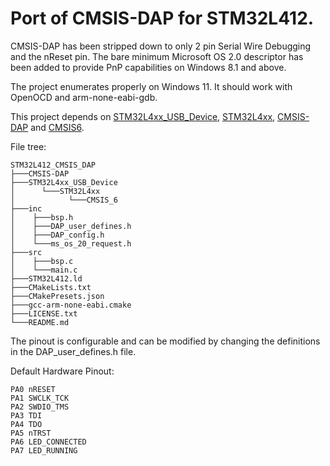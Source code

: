 ﻿# Port of CMSIS-DAP for STM32L412.

CMSIS-DAP has been stripped down to only 2 pin Serial Wire Debugging and the nReset pin.
The bare minimum Microsoft OS 2.0 descriptor has been added to provide PnP capabilities on Windows 8.1 and above.

The project enumerates properly on Windows 11. It should work with OpenOCD and arm-none-eabi-gdb.

This project depends on [STM32L4xx_USB_Device](https://github.com/JamesBara/STM32L4xx_USB_Device), [STM32L4xx](https://github.com/JamesBara/STM32L4xx), [CMSIS-DAP](https://github.com/ARM-software/CMSIS-DAP) and [CMSIS6](https://github.com/ARM-software/CMSIS_6).

File tree:
```
STM32L412_CMSIS_DAP
├───CMSIS-DAP
├───STM32L4xx_USB_Device
│      └───STM32L4xx
│            └───CMSIS_6
├───inc
│    ├───bsp.h
│    ├───DAP_user_defines.h
│    ├───DAP_config.h
│    └───ms_os_20_request.h
├───src
│    ├───bsp.c
│    └───main.c
├───STM32L412.ld
├───CMakeLists.txt
├───CMakePresets.json
├───gcc-arm-none-eabi.cmake
├───LICENSE.txt
└───README.md
```


The pinout is configurable and can be modified by changing the definitions in the DAP_user_defines.h file.

Default Hardware Pinout:
```
PA0 nRESET 
PA1 SWCLK_TCK
PA2 SWDIO_TMS
PA3 TDI
PA4 TDO
PA5 nTRST
PA6 LED_CONNECTED
PA7 LED_RUNNING
```